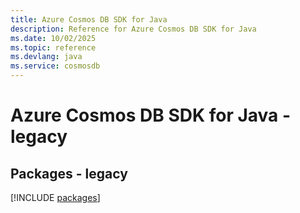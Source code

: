 ```yaml
---
title: Azure Cosmos DB SDK for Java
description: Reference for Azure Cosmos DB SDK for Java
ms.date: 10/02/2025
ms.topic: reference
ms.devlang: java
ms.service: cosmosdb
---
```

# Azure Cosmos DB SDK for Java - legacy
## Packages - legacy
[!INCLUDE [packages](cosmos-db-index.md)]